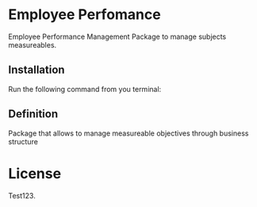 # Employee Perfomance
Employee Performance Management Package to manage subjects measureables.

## Installation

Run the following command from you terminal:

## Definition
Package that allows to manage measureable objectives through business structure

# License
Test123.